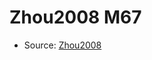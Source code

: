 <a name="material" />

# Zhou2008 M67
<script type="application/ld+json">
  {
    "@context": "https://schema.org/",
    "@type": "ChemicalSubstance",
    "http://purl.org/dc/terms/conformsTo":
      {
        "@type": "CreativeWork",
        "@id": "https://bioschemas.org/profiles/ChemicalSubstance/0.4-RELEASE/"
      },
    "@id": "https://egonw.github.io/nanowiki/nanowiki279.html#material",
    "name": "Zhou2008 M67",
    "sameAs": "http://127.0.0.1/mediawiki/index.php/Special:URIResolver/Zhou2008_M67"
  }
</script>


* Source: [Zhou2008](http://127.0.0.1/mediawiki/index.php/Special:URIResolver/Zhou2008)
